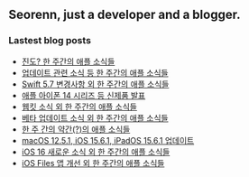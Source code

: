 ## Seorenn, just a developer and a blogger.

### Lastest blog posts

<!-- BLOG-POST-LIST:START -->
- [진도? 한 주간의 애플 소식들](https://seorenn.tistory.com/275)
- [업데이트 관련 소식 등 한 주간의 애플 소식들](https://seorenn.tistory.com/274)
- [Swift 5.7 변경사항 외 한 주간의 애플 소식들](https://seorenn.tistory.com/273)
- [애플 아이폰 14 시리즈 등 신제품 발표](https://seorenn.tistory.com/272)
- [웹킷 소식 외 한 주간의 애플 소식들](https://seorenn.tistory.com/271)
- [베타 업데이트 소식 외 한 주간의 애플 소식들](https://seorenn.tistory.com/270)
- [한 주 간의 약간&lpar;?&rpar;의 애플 소식들](https://seorenn.tistory.com/269)
- [macOS 12.5.1, iOS 15.6.1, iPadOS 15.6.1 업데이트](https://seorenn.tistory.com/268)
- [iOS 16 새로운 소식 외 한 주간의 애플 소식들](https://seorenn.tistory.com/267)
- [iOS Files 앱 개선 외 한 주간의 애플 소식들](https://seorenn.tistory.com/266)
<!-- BLOG-POST-LIST:END -->
